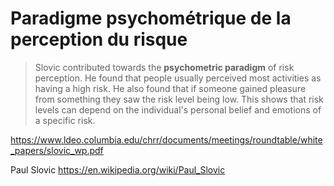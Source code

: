 # Paradigme psychométrique de la perception du risque

> Slovic contributed towards the **psychometric paradigm** of risk perception. He found that people usually perceived most activities as having a high risk. He also found that if someone gained pleasure from something they saw the risk level being low. This shows that risk levels can depend on the individual's personal belief and emotions of a specific risk.

https://www.ldeo.columbia.edu/chrr/documents/meetings/roundtable/white_papers/slovic_wp.pdf

Paul Slovic
https://en.wikipedia.org/wiki/Paul_Slovic